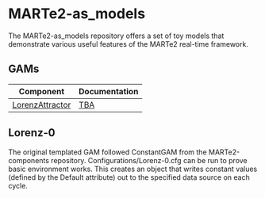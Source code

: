 # MARTe2-as_models

The MARTe2-as_models repository offers a set of toy models that demonstrate various useful features of the MARTe2 real-time framework.

## GAMs

| Component | Documentation |
| --------- | ------------- |
| [LorenzAttractor](https://github.com/AdamVStephen/MARTe2-as_models/tree/master/Source/Components/GAMs/LorenzAttractor) | [TBA](TBA)|


## Lorenz-0

The original templated GAM followed ConstantGAM from the MARTe2-components repository.  Configurations/Lorenz-0.cfg can be run to prove basic environment works.
This creates an object that writes constant values (defined by the Default attribute) out to the specified data source on each cycle.
